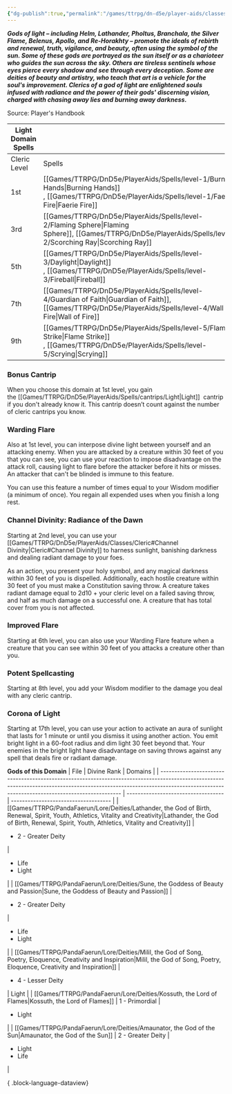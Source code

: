 ```yaml
---
{"dg-publish":true,"permalink":"/games/ttrpg/dn-d5e/player-aids/classes/class-specialisations/cleric-light-domain/","tags":["Sub-Class","TTRPG/DND/5e"],"noteIcon":""}
---
```



**_Gods of light – including Helm, Lathander, Pholtus, Branchala, the Silver Flame, Belenus, Apollo, and Re-Horakhty – promote the ideals of rebirth and renewal, truth, vigilance, and beauty, often using the symbol of the sun. Some of these gods are portrayed as the sun itself or as a charioteer who guides the sun across the sky. Others are tireless sentinels whose eyes pierce every shadow and see through every deception. Some are deities of beauty and artistry, who teach that art is a vehicle for the soul's improvement. Clerics of a god of light are enlightened souls infused with radiance and the power of their gods' discerning vision, charged with chasing away lies and burning away darkness._**

Source: Player's Handbook

|Light Domain Spells|   |
|---|---|
|Cleric Level|Spells|
|1st|[[Games/TTRPG/DnD5e/PlayerAids/Spells/level-1/Burning Hands\|Burning Hands]] , [[Games/TTRPG/DnD5e/PlayerAids/Spells/level-1/Faerie Fire\|Faerie Fire]]|
|3rd|[[Games/TTRPG/DnD5e/PlayerAids/Spells/level-2/Flaming Sphere\|Flaming Sphere]], [[Games/TTRPG/DnD5e/PlayerAids/Spells/level-2/Scorching Ray\|Scorching Ray]] |
|5th|[[Games/TTRPG/DnD5e/PlayerAids/Spells/level-3/Daylight\|Daylight]] , [[Games/TTRPG/DnD5e/PlayerAids/Spells/level-3/Fireball\|Fireball]]|
|7th|[[Games/TTRPG/DnD5e/PlayerAids/Spells/level-4/Guardian of Faith\|Guardian of Faith]], [[Games/TTRPG/DnD5e/PlayerAids/Spells/level-4/Wall of Fire\|Wall of Fire]] |
|9th|[[Games/TTRPG/DnD5e/PlayerAids/Spells/level-5/Flame Strike\|Flame Strike]] , [[Games/TTRPG/DnD5e/PlayerAids/Spells/level-5/Scrying\|Scrying]] |

### Bonus Cantrip

When you choose this domain at 1st level, you gain the [[Games/TTRPG/DnD5e/PlayerAids/Spells/cantrips/Light\|Light]]  cantrip if you don't already know it. This cantrip doesn’t count against the number of cleric cantrips you know.

### Warding Flare

Also at 1st level, you can interpose divine light between yourself and an attacking enemy. When you are attacked by a creature within 30 feet of you that you can see, you can use your reaction to impose disadvantage on the attack roll, causing light to flare before the attacker before it hits or misses. An attacker that can't be blinded is immune to this feature.

You can use this feature a number of times equal to your Wisdom modifier (a minimum of once). You regain all expended uses when you finish a long rest.

### Channel Divinity: Radiance of the Dawn

Starting at 2nd level, you can use your [[Games/TTRPG/DnD5e/PlayerAids/Classes/Cleric#Channel Divinity\|Cleric#Channel Divinity]] to harness sunlight, banishing darkness and dealing radiant damage to your foes.

As an action, you present your holy symbol, and any magical darkness within 30 feet of you is dispelled. Additionally, each hostile creature within 30 feet of you must make a Constitution saving throw. A creature takes radiant damage equal to 2d10 + your cleric level on a failed saving throw, and half as much damage on a successful one. A creature that has total cover from you is not affected.

### Improved Flare

Starting at 6th level, you can also use your Warding Flare feature when a creature that you can see within 30 feet of you attacks a creature other than you.

### Potent Spellcasting

Starting at 8th level, you add your Wisdom modifier to the damage you deal with any cleric cantrip.

### Corona of Light

Starting at 17th level, you can use your action to activate an aura of sunlight that lasts for 1 minute or until you dismiss it using another action. You emit bright light in a 60-foot radius and dim light 30 feet beyond that. Your enemies in the bright light have disadvantage on saving throws against any spell that deals fire or radiant damage.

**Gods of this Domain**
| File                                                                                                                                                                                                                         | Divine Rank                         | Domains                              |
| ---------------------------------------------------------------------------------------------------------------------------------------------------------------------------------------------------------------------------- | ----------------------------------- | ------------------------------------ |
| [[Games/TTRPG/PandaFaerun/Lore/Deities/Lathander, the God of Birth, Renewal, Spirit, Youth, Athletics, Vitality and Creativity\|Lathander, the God of Birth, Renewal, Spirit, Youth, Athletics, Vitality and Creativity]] | <ul><li>2 - Greater Deity</li></ul> | <ul><li>Life</li><li>Light</li></ul> |
| [[Games/TTRPG/PandaFaerun/Lore/Deities/Sune, the Goddess of Beauty and Passion\|Sune, the Goddess of Beauty and Passion]]                                                                                                 | <ul><li>2 - Greater Deity</li></ul> | <ul><li>Life</li><li>Light</li></ul> |
| [[Games/TTRPG/PandaFaerun/Lore/Deities/Milil, the God of Song, Poetry, Eloquence, Creativity and Inspiration\|Milil, the God of Song, Poetry, Eloquence, Creativity and Inspiration]]                                     | <ul><li>4 - Lesser Deity</li></ul>  | Light                                |
| [[Games/TTRPG/PandaFaerun/Lore/Deities/Kossuth, the Lord of Flames\|Kossuth, the Lord of Flames]]                                                                                                                         | 1 - Primordial                      | <ul><li>Light</li></ul>              |
| [[Games/TTRPG/PandaFaerun/Lore/Deities/Amaunator,  the God of the Sun\|Amaunator,  the God of the Sun]]                                                                                                                   | 2 - Greater Deity                   | <ul><li>Light</li><li>Life</li></ul> |

{ .block-language-dataview}
